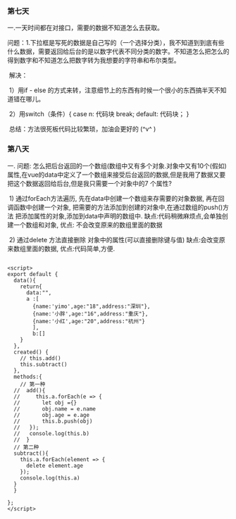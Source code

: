 ### 第七天

一.一天时间都在对接口，需要的数据不知道怎么去获取。

​	问题：1.下拉框是写死的数据是自己写的（一个选择分类），我不知道到到底有些什么数据，需要返回给后台的是以数字代表不同分类的数字。不知道怎么把怎么的得到数字和不知道怎么把数字转为我想要的字符串和布尔类型。

​	解决：

​		1）用if - else  的方式来转，注意细节上的东西有时候一个很小的东西搞半天不知道错在哪儿。

​		2）用switch（条件）{  case n: 代码块 break;     default: 代码块； }          

​	总结：方法很死板代码比较繁琐，加油会更好的  (^v^ )         

### 第八天     

一.  问题: 怎么把后台返回的一个数组(数组中又有多个对象.对象中又有10个(假如)属性,在vue的data中定义了一个数组来接受后台返回的数据,但是我用了数据又要把这个数据返回给后台,但是我只需要一个对象中的7 个属性?

​	1) 通过forEach方法遍历, 先在data中创建一个数组来存需要的对象数据, 再在回调函数中创建一个对象, 把需要的方法添加到创建的对象中,在通过数组的push()方法 把添加属性的对象,添加到data中声明的数组中. 缺点:代码稍微麻烦点,会单独创建一个数组和对象,  优点: 不会改变原来的数组里面的数据

​	2) 通过delete 方法直接删除 对象中的属性(可以直接删除键与值)   缺点:会改变原来数组里面的数据,  优点:代码简单,方便.

```

<script>
export default {
  data(){
    return{
      data:"",
      a :[
        {name:'yimo',age:"18",address:"深圳"},
        {name:'小胖',age:"16",address:"重庆"},
        {name:'小红',age:"20",address:"杭州"}
        ],
        b:[]
    }
  },
  created() {
    // this.add()
    this.subtract()
  },
  methods:{
    // 第一种
  //  add(){
  //     this.a.forEach(e => {
  //       let obj ={}
  //       obj.name = e.name
  //       obj.age = e.age
  //       this.b.push(obj)
  //   });
  //   console.log(this.b)
  //  }
  // 第二种
  subtract(){
    this.a.forEach(element => {
      delete element.age
    });
    console.log(this.a)
  }
  }

};
</script>

```


